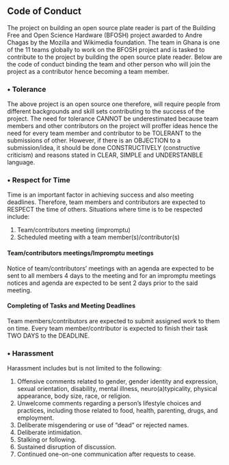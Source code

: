 ## Code of Conduct

The project on building an open source plate reader is part of the Building Free and Open Science Hardware (BFOSH) project awarded to Andre Chagas by the Mozilla and Wikimedia foundation. The team in Ghana is one of the 11 teams globally to work on the BFOSH project and is tasked to contribute to the project by building the open source plate reader. Below are the code of conduct binding the team and other person who will join the project as a contributor hence becoming a team member.

### •	Tolerance

The above project is an open source one therefore, will require people from different backgrounds and skill sets contributing to the success of the project. The need for tolerance CANNOT be underestimated because team members and other contributors on the project will proffer ideas hence the need for every team member and contributor to be TOLERANT to the submissions of other. However, if there is an OBJECTION to a submission/idea, it should be done CONSTRUCTIVELY (constructive criticism) and reasons stated in CLEAR, SIMPLE and UNDERSTANBLE language.

### •	Respect for Time

Time is an important factor in achieving success and also meeting deadlines. Therefore, team members and contributors are expected to RESPECT the time of others. Situations where time is to be respected include:
1.	Team/contributors meeting (impromptu)
2.	Scheduled meeting with a team member(s)/contributor(s)


#### Team/contributors meetings/Impromptu meetings

Notice of team/contributors’ meetings with an agenda are expected to be sent to all members 4 days to the meeting and for an impromptu meetings notices and agenda are expected to be sent 2 days prior to the said meeting.
#### Completing of Tasks and Meeting Deadlines

Team members/contributors are expected to submit assigned work to them on time. Every team member/contributor is expected to finish their task TWO DAYS to the DEADLINE.

### •	Harassment

Harassment includes but is not limited to the following:
1.	Offensive comments related to gender, gender identity and expression, sexual orientation, disability, mental illness, neuro(a)typicality, physical appearance, body size, race, or religion.
2.	Unwelcome comments regarding a person’s lifestyle choices and practices, including those related to food, health, parenting, drugs, and employment.
3.	Deliberate misgendering or use of “dead” or rejected names.
4.	Deliberate intimidation.
5.	Stalking or following.
6.	Sustained disruption of discussion.
7.	Continued one-on-one communication after requests to cease.


